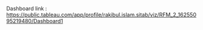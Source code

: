 Dashboard link : https://public.tableau.com/app/profile/rakibul.islam.sitab/viz/RFM_2_16255095219480/Dashboard1

